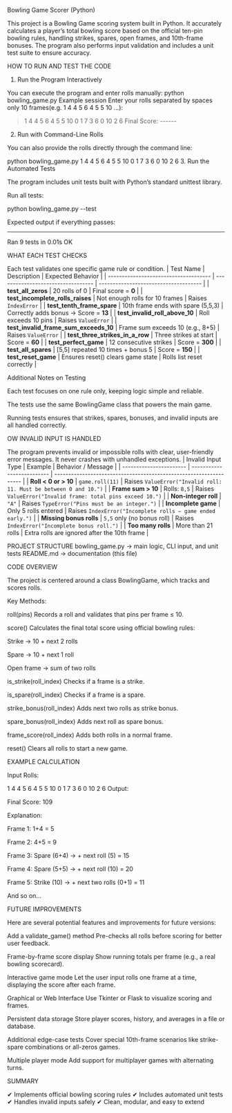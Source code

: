 Bowling Game Scorer (Python)

This project is a Bowling Game scoring system built in Python.
It accurately calculates a player’s total bowling score based on the official ten-pin bowling rules, handling strikes, spares, open frames, and 10th-frame bonuses.
The program also performs input validation and includes a unit test suite to ensure accuracy.

HOW TO RUN AND TEST THE CODE
 1. Run the Program Interactively

You can execute the program and enter rolls manually:
python bowling_game.py
Example session
Enter your rolls separated by spaces only 10 frames(e.g. 1 4 4 5 6 4 5 5 10 ...):
> 1 4 4 5 6 4 5 5 10 0 1 7 3 6 0 10 2 6
Final Score: ------
 2. Run with Command-Line Rolls

You can also provide the rolls directly through the command line:

python bowling_game.py 1 4 4 5 6 4 5 5 10 0 1 7 3 6 0 10 2 6
3. Run the Automated Tests

The program includes unit tests built with Python’s standard unittest library.

Run all tests:

python bowling_game.py --test


Expected output if everything passes:

--------------------------------------
Ran 9 tests in 0.01s
OK

WHAT EACH TEST CHECKS

Each test validates one specific game rule or condition.
| Test Name                             | Description                        | Expected Behavior                     |
| ------------------------------------- | ---------------------------------- | ------------------------------------- |
| **test_all_zeros**                    | 20 rolls of 0                      | Final score = **0**                   |
| **test_incomplete_rolls_raises**      | Not enough rolls for 10 frames     | Raises `IndexError`                   |
| **test_tenth_frame_spare**            | 10th frame ends with spare (5,5,3) | Correctly adds bonus → Score = **13** |
| **test_invalid_roll_above_10**        | Roll exceeds 10 pins               | Raises `ValueError`                   |
| **test_invalid_frame_sum_exceeds_10** | Frame sum exceeds 10 (e.g., 8+5)   | Raises `ValueError`                   |
| **test_three_strikes_in_a_row**       | Three strikes at start             | Score = **60**                        |
| **test_perfect_game**                 | 12 consecutive strikes             | Score = **300**                       |
| **test_all_spares**                   | [5,5] repeated 10 times + bonus 5  | Score = **150**                       |
| **test_reset_game**                   | Ensures reset() clears game state  | Rolls list reset correctly            |

Additional Notes on Testing

Each test focuses on one rule only, keeping logic simple and reliable.

The tests use the same BowlingGame class that powers the main game.

Running tests ensures that strikes, spares, bonuses, and invalid inputs are all handled correctly.

OW INVALID INPUT IS HANDLED

The program prevents invalid or impossible rolls with clear, user-friendly error messages.
It never crashes with unhandled exceptions.
| Invalid Input Type      | Example                    | Behavior / Message                                                 |
| ----------------------- | -------------------------- | ------------------------------------------------------------------ |
| **Roll < 0 or > 10**    | `game.roll(11)`            | Raises `ValueError("Invalid roll: 11. Must be between 0 and 10.")` |
| **Frame sum > 10**      | Rolls: `8,5`               | Raises `ValueError("Invalid frame: total pins exceed 10.")`        |
| **Non-integer roll**    | `"A"`                      | Raises `TypeError("Pins must be an integer.")`                     |
| **Incomplete game**     | Only 5 rolls entered       | Raises `IndexError("Incomplete rolls — game ended early.")`        |
| **Missing bonus rolls** | `5,5` only (no bonus roll) | Raises `IndexError("Incomplete bonus roll.")`                      |
| **Too many rolls**      | More than 21 rolls         | Extra rolls are ignored after the 10th frame                       |

PROJECT STRUCTURE
bowling_game.py   →  main logic, CLI input, and unit tests
README.md         →  documentation (this file)

CODE OVERVIEW

The project is centered around a class BowlingGame, which tracks and scores rolls.

Key Methods:

roll(pins)
Records a roll and validates that pins per frame ≤ 10.

score()
Calculates the final total score using official bowling rules:

Strike → 10 + next 2 rolls

Spare → 10 + next 1 roll

Open frame → sum of two rolls

is_strike(roll_index)
Checks if a frame is a strike.

is_spare(roll_index)
Checks if a frame is a spare.

strike_bonus(roll_index)
Adds next two rolls as strike bonus.

spare_bonus(roll_index)
Adds next roll as spare bonus.

frame_score(roll_index)
Adds both rolls in a normal frame.

reset()
Clears all rolls to start a new game.

EXAMPLE CALCULATION

Input Rolls:

1 4 4 5 6 4 5 5 10 0 1 7 3 6 0 10 2 6
Output:

Final Score: 109

Explanation:

Frame 1: 1+4 = 5

Frame 2: 4+5 = 9

Frame 3: Spare (6+4) → + next roll (5) = 15

Frame 4: Spare (5+5) → + next roll (10) = 20

Frame 5: Strike (10) → + next two rolls (0+1) = 11

And so on...

 FUTURE IMPROVEMENTS

Here are several potential features and improvements for future versions:

Add a validate_game() method
Pre-checks all rolls before scoring for better user feedback.

Frame-by-frame score display
Show running totals per frame (e.g., a real bowling scorecard).

Interactive game mode
Let the user input rolls one frame at a time, displaying the score after each frame.

Graphical or Web Interface
Use Tkinter or Flask to visualize scoring and frames.

Persistent data storage
Store player scores, history, and averages in a file or database.

Additional edge-case tests
Cover special 10th-frame scenarios like strike-spare combinations or all-zeros games.

Multiple player mode
Add support for multiplayer games with alternating turns.

 SUMMARY

✔ Implements official bowling scoring rules
✔ Includes automated unit tests
✔ Handles invalid inputs safely
✔ Clean, modular, and easy to extend
